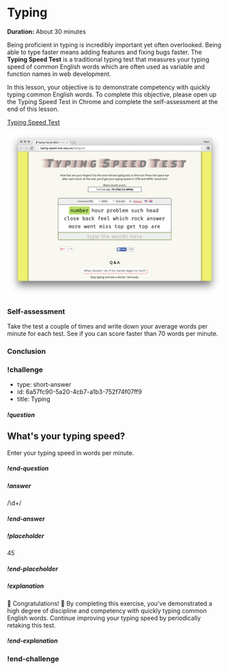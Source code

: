 # Typing

**Duration:** About 30 minutes

Being proficient in typing is incredibly important yet often overlooked. Being able to type faster means adding features and fixing bugs faster. The **Typing Speed Test** is a traditional typing test that measures your typing speed of common English words which are often used as variable and function names in web development.

In this lesson, your objective is to demonstrate competency with quickly typing common English words. To complete this objective, please open up the Typing Speed Test in Chrome and complete the self-assessment at the end of this lesson.

[Typing Speed Test][typing_speed_test]

[![](images/typing_speed_test.png)][typing_speed_test]

[typing_speed_test]: http://typing-speed-test.aoeu.eu/?lang=en

### Self-assessment

Take the test a couple of times and write down your average words per minute for each test. See if you can score faster than 70 words per minute.

### Conclusion

### !challenge

* type: short-answer
* id: 6a57fc90-5a20-4cb7-a1b3-752f74f07ff9
* title: Typing

##### !question
## What's your typing speed?

Enter your typing speed in words per minute.
##### !end-question

##### !answer
/\d+/
##### !end-answer

##### !placeholder
45
##### !end-placeholder

##### !explanation
🎊 Congratulations! 🎉 By completing this exercise, you've demonstrated a high degree of discipline and competency with quickly typing common English words. Continue improving your typing speed by periodically retaking this test.
##### !end-explanation

### !end-challenge
